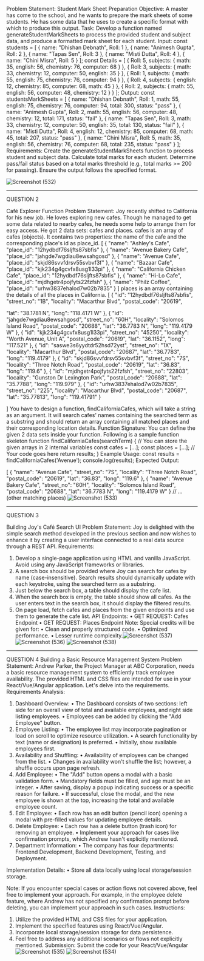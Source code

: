 Problem Statement: Student Mark Sheet Preparation
Objective:
A master has come to the school, and he wants to prepare the mark sheets of some students. He has
some data that he uses to create a specific format with which to produce this output.
Task:
Develop a function named generateStudentMarkSheets to process the provided student and
subject data, and produce a formatted mark sheet for each student.
Input:
const students = [
{ name: "Dhishan Debnath", Roll: 1 },
{ name: "Animesh Gupta", Roll: 2 },
{ name: "Tapas Sen", Roll: 3 },
{ name: "Misti Dutta", Roll: 4 },
{ name: "Chini Misra", Roll: 5 }
];
const Details = [
{ Roll: 5, subjects: { math: 35, english: 56, chemistry: 76, computer: 68 } },
{ Roll: 3, subjects: { math: 33, chemistry: 12, computer: 50, english: 35 } },
{ Roll: 1, subjects: { math: 55, english: 75, chemistry: 76, computer: 94 } },
{ Roll: 4, subjects: { english: 12, chemistry: 85, computer: 68, math: 45 } },
{ Roll: 2, subjects: { math: 55, english: 56, computer: 48, chemistry: 12 } }
];
Output:
const studentsMarkSheets = [
{ name: "Dhishan Debnath", Roll: 1, math: 55, english: 75, chemistry: 76, computer: 94, total:
300, status: "pass" },
{ name: "Animesh Gupta", Roll: 2, math: 55, english: 56, computer: 48, chemistry: 12, total: 171,
status: "fail" },
{ name: "Tapas Sen", Roll: 3, math: 33, chemistry: 12, computer: 50, english: 35, total: 130, status:
"fail" },
{ name: "Misti Dutta", Roll: 4, english: 12, chemistry: 85, computer: 68, math: 45, total: 207,
status: "pass" },
{ name: "Chini Misra", Roll: 5, math: 35, english: 56, chemistry: 76, computer: 68, total: 235,
status: "pass" }
];
Requirements:
Create the generateStudentMarkSheets function to process student and subject data.
Calculate total marks for each student.
Determine pass/fail status based on a total marks threshold (e.g., total marks >= 200 for passing).
Ensure the output follows the specified format.

![Screenshot (532)](https://github.com/mjthakur1925/Logic-assignment/assets/114571796/17e1845b-2e00-4673-90ed-4250bb51871e)

-------------------------------------------------------------------------------------------------------------------------------------------------------------------------------------
QUESTION 2

Café Explorer Function
Problem Statement:
Joy recently shifted to California for his new job. He loves exploring new cafes. Though he
managed to get some data related to nearby cafes, he needs some help to arrange them for easy
access. He got 2 data sets: cafes and places.
cafes is an array of cafes (objects). It contains two properties: the name of the cafe and the
corresponding place's id as place_id.
[
{
"name": "Ashley's Cafe",
"place_id": "12hydbdf76sljfts87sbfis"
},
{
"name": "Avenue Bakery Cafe",
"place_id": "jahgde7wgdiau8ewsahgosd"
},
{
"name": "Avenue Cafe",
"place_id": "skjd86svvfdrsv55svbvf3f"
},
{
"name": "Bazaar Cafe",
"place_id": "kjk234g4gcvfx8usg1l33pi"
},
{
"name": "California Chicken Cafe",
"place_id": "12hydbdf76sljfts87sbfis"
},
{
"name": "Hi-Lo Cafe",
"place_id": "mjdhgetr4pojfyts22fzfsh"
},
{
"name": "Philz Coffee",
"place_id": "urhw3837ehalod7w02b7835"
}
]
places is an array containing the details of all the places in California.
[
{
"id": "12hydbdf76sljfts87sbfis",
"street_no": "1B",
"locality": "Macarthur Blvd",
"postal_code": "20619",

"lat": "38.1781 N",
"long": "118.4171 W"
},
{
"id": "jahgde7wgdiau8ewsahgosd",
"street_no": "60H",
"locality": "Solomos Island Road",
"postal_code": "20688",
"lat": "36.7783 N",
"long": "119.4179 W"
},
{
"id": "kjk234g4gcvfx8usg1l33pi",
"street_no": "45250",
"locality": "Worth Avenue, Unit A",
"postal_code": "20619",
"lat": "36.1152",
"long": "117.521"
},
{
"id": "saswe3s6yydtdr52hsd72yst",
"street_no": "1X",
"locality": "Macarthur Blvd",
"postal_code": "20687",
"lat": "36.7783",
"long": "119.4179"
},
{
"id": "skjd86svvfdrsv55svbvf3f",
"street_no": "7S",
"locality": "Three Notch Road",
"postal_code": "20619",
"lat": "36.83",
"long": "119.6"
},
{
"id": "mjdhgetr4pojfyts22fzfsh",
"street_no": "22803",
"locality": "Gunston Dr Lexington Park",
"postal_code": "20688",
"lat": "35.7788",
"long": "119.979"
},
{
"id": "urhw3837ehalod7w02b7835",
"street_no": "225",
"locality": "Macarthur Blvd",
"postal_code": "20687",
"lat": "35.77813",
"long": "119.41791"
}

]
You have to design a function, findCaliforniaCafes, which will take a string as an argument. It will
search cafes' names containing the searched term as a substring and should return an array
containing all matched places and their corresponding location details.
Function Signature:
You can define the given 2 data sets inside your function. Following is a
sample function skeleton
function findCaliforniaCafes(searchTerm) {
// You can store the given arrays in 2 internal variables
const cafes = [...];
const places = [...];
// Your code goes here
return results;
}
Example Usage:
const results = findCaliforniaCafes('Avenue');
console.log(results);
Expected Output:

[
{
"name": "Avenue Cafe",
"street_no": "7S",
"locality": "Three Notch Road",
"postal_code": "20619",
"lat": "36.83",
"long": "119.6"
},
{
"name": "Avenue Bakery Cafe",
"street_no": "60H",
"locality": "Solomos Island Road",
"postal_code": "20688",
"lat": "36.7783 N",
"long": "119.4179 W"
}
// ... (other matching places)
![Screenshot (533)](https://github.com/mjthakur1925/Logic-assignment/assets/114571796/9485afdc-688b-4f62-80c9-63819befa219)

--------------------------------------------------------------------------------------------------------------------------------------------------------------------------------------------------------
QUESTION 3

Building Joy's Café Search UI
Problem Statement:
Joy is delighted with the simple search method developed in the previous section and now wishes to
enhance it by creating a user interface connected to a real data source through a REST API.
Requirements:

1. Develop a single-page application using HTML and vanilla JavaScript. Avoid using any
JavaScript frameworks or libraries.
2. A search box should be provided where Joy can search for cafes by name (case-insensitive).
Search results should dynamically update with each keystroke, using the searched term as a
substring.
3. Just below the search box, a table should display the cafe list.
4. When the search box is empty, the table should show all cafes. As the user enters text in the
search box, it should display the filtered results.
5. On page load, fetch cafes and places from the given endpoints and use them to generate the
cafe list.
API Endpoints:
• GET REQUEST: Cafes Endpoint
• GET REQUEST: Places Endpoint
Note:
Special credits will be given for:
• Clean and properly structured code.
• Optimized performance.
• Lesser runtime complexity.![Screenshot (537)](https://github.com/mjthakur1925/Logic-assignment/assets/114571796/b6e047e6-4d63-4f80-922a-8d566cb61f5f)
![Screenshot (536)](https://github.com/mjthakur1925/Logic-assignment/assets/114571796/53ee2acf-bf24-445e-9d29-9d481290033d)
![Screenshot (538)](https://github.com/mjthakur1925/Logic-assignment/assets/114571796/ff2d6198-514e-486c-8d5d-d0230beb6725)
-----------------------------------------------------------------------------------------------------------------------------------------------------------------------------------------
QUESTION 4
Building a Basic Resource Management System
Problem Statement:
Andrew Parker, the Project Manager at ABC Corporation, needs a basic resource management
system to efficiently track employee availability. The provided HTML and CSS files are intended
for use in your React/Vue/Angular application. Let's delve into the requirements.
Requirements Analysis:
1. Dashboard Overview:
• The Dashboard consists of two sections: left side for an overall view of total and
available employees, and right side listing employees.
• Employees can be added by clicking the "Add Employee" button.
2. Employee Listing:
• The employee list may incorporate pagination or load on scroll to optimize resource
utilization.
• A search functionality by text (name or designation) is preferred.
• Initially, show available employees first.
3. Availability and Shuffling:
• Availability of employees can be changed from the list.
• Changes in availability won't shuffle the list; however, a shuffle occurs upon page
refresh.
4. Add Employee:
• The "Add" button opens a modal with a basic validation form.
• Mandatory fields must be filled, and age must be an integer.
• After saving, display a popup indicating success or a specific reason for failure.
• If successful, close the modal, and the new employee is shown at the top, increasing the
total and available employee count.
5. Edit Employee:
• Each row has an edit button (pencil icon) opening a modal with pre-filled values for
updating employee details.
6. Delete Employee:
• Each row has a delete button (trash icon) for removing an employee.
• Implement your approach for cases like confirmation prompts, which Andrew hasn't
explicitly mentioned.
7. Department Information:
• The company has four departments: Frontend Development, Backend Development,
Testing, and Deployment.

Implementation Details:
• Store all data locally using local storage/session storage.

Note:
If you encounter special cases or action flows not covered above, feel free to implement your
approach. For example, in the employee delete feature, where Andrew has not specified any
confirmation prompt before deleting, you can implement your approach in such cases.
Instructions:
1. Utilize the provided HTML and CSS files for your application.
2. Implement the specified features using React/Vue/Angular.
3. Incorporate local storage/session storage for data persistence.
4. Feel free to address any additional scenarios or flows not explicitly mentioned.
Submission:
Submit the code for your React/Vue/Angular
![Screenshot (535)](https://github.com/mjthakur1925/Logic-assignment/assets/114571796/9ccdebfb-7cfa-42d5-9894-1e623285f267)
![Screenshot (534)](https://github.com/mjthakur1925/Logic-assignment/assets/114571796/013346dc-97b2-4cfc-a2a9-51656af7c704)




